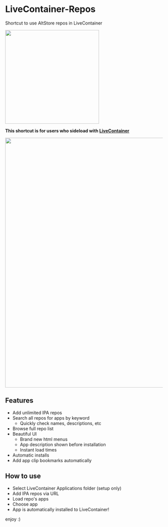 # LiveContainer-Repos
Shortcut to use AltStore repos in LiveContainer

[<img src="https://i.imgur.com/IfBJZpG.png" width="300">](https://www.icloud.com/shortcuts/beb4ff7d93bb4ee1a82b02768e4abecf)

**This shortcut is for users who sideload with [LiveContainer](https://github.com/LiveContainer/LiveContainer)**

<img src="https://i.imgur.com/OyIOVfk.jpeg" width="800">

## Features
- Add unlimited IPA repos
- Search all repos for apps by keyword
  - Quickly check names, descriptions, etc
- Browse full repo list
- Beautiful UI
  - Brand new html menus
  - App description shown before installation
  - Instant load times
- Automatic installs
- Add app clip bookmarks automatically

## How to use
- Select LiveContainer Applications folder (setup only)
- Add IPA repos via URL
- Load repo's apps
- Choose app
- App is automatically installed to LiveContainer!

enjoy :)
